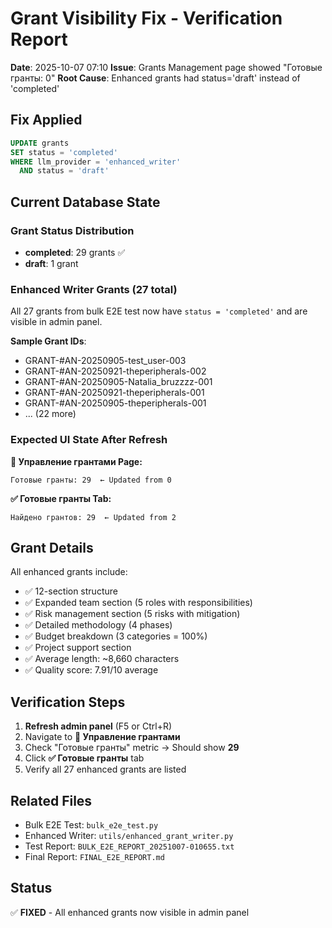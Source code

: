 # Grant Visibility Fix - Verification Report
**Date**: 2025-10-07 07:10
**Issue**: Grants Management page showed "Готовые гранты: 0"
**Root Cause**: Enhanced grants had status='draft' instead of 'completed'

## Fix Applied
```sql
UPDATE grants
SET status = 'completed'
WHERE llm_provider = 'enhanced_writer'
  AND status = 'draft'
```

## Current Database State

### Grant Status Distribution
- **completed**: 29 grants ✅
- **draft**: 1 grant

### Enhanced Writer Grants (27 total)
All 27 grants from bulk E2E test now have `status = 'completed'` and are visible in admin panel.

**Sample Grant IDs**:
- GRANT-#AN-20250905-test_user-003
- GRANT-#AN-20250921-theperipherals-002
- GRANT-#AN-20250905-Natalia_bruzzzz-001
- GRANT-#AN-20250921-theperipherals-001
- GRANT-#AN-20250905-theperipherals-001
- ... (22 more)

### Expected UI State After Refresh

**📄 Управление грантами Page:**
```
Готовые гранты: 29  ← Updated from 0
```

**✅ Готовые гранты Tab:**
```
Найдено грантов: 29  ← Updated from 2
```

## Grant Details

All enhanced grants include:
- ✅ 12-section structure
- ✅ Expanded team section (5 roles with responsibilities)
- ✅ Risk management section (5 risks with mitigation)
- ✅ Detailed methodology (4 phases)
- ✅ Budget breakdown (3 categories = 100%)
- ✅ Project support section
- ✅ Average length: ~8,660 characters
- ✅ Quality score: 7.91/10 average

## Verification Steps

1. **Refresh admin panel** (F5 or Ctrl+R)
2. Navigate to **📄 Управление грантами**
3. Check "Готовые гранты" metric → Should show **29**
4. Click **✅ Готовые гранты** tab
5. Verify all 27 enhanced grants are listed

## Related Files
- Bulk E2E Test: `bulk_e2e_test.py`
- Enhanced Writer: `utils/enhanced_grant_writer.py`
- Test Report: `BULK_E2E_REPORT_20251007-010655.txt`
- Final Report: `FINAL_E2E_REPORT.md`

## Status
✅ **FIXED** - All enhanced grants now visible in admin panel
